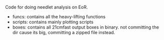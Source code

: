 Code for doing needlet analysis on EoR. 

- funcs: contains all the heavy-lifting functions
- scripts: contains mainly plotting scripts
- boxes: contains all 21cmfast output boxes in binary. not committing the dir cause its big, committing a zipped file instead.